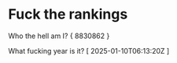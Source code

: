 # Fuck the rankings

Who the hell am I?
{ 8830862 }

What fucking year is it?
[ 2025-01-10T06:13:20Z ]
